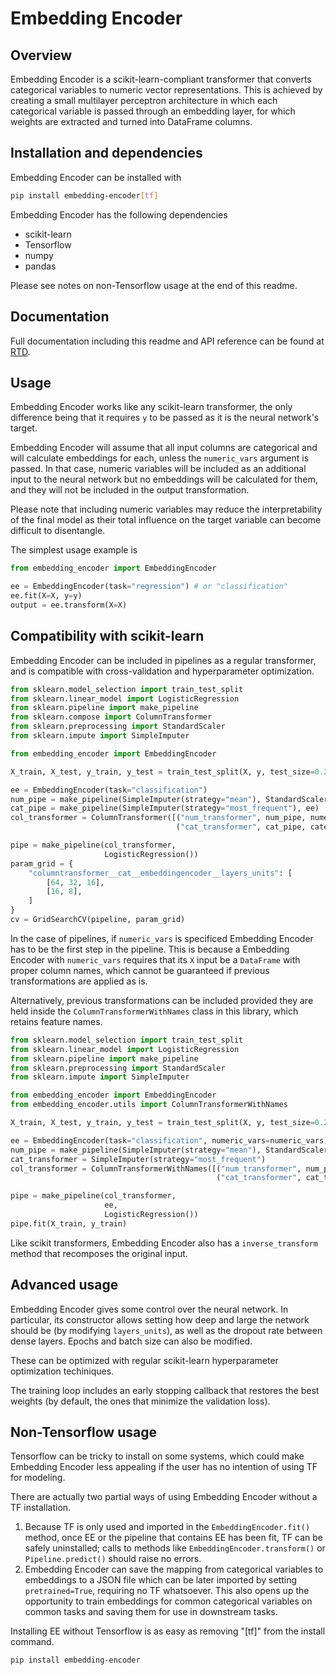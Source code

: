 # Embedding Encoder

## Overview

Embedding Encoder is a scikit-learn-compliant transformer that converts categorical variables to numeric vector representations. This is achieved by creating a small multilayer perceptron architecture in which each categorical variable is passed through an embedding layer, for which weights are extracted and turned into DataFrame columns.

## Installation and dependencies

Embedding Encoder can be installed with

```bash
pip install embedding-encoder[tf]
```

Embedding Encoder has the following dependencies
* scikit-learn
* Tensorflow
* numpy
* pandas

Please see notes on non-Tensorflow usage at the end of this readme.

## Documentation

Full documentation including this readme and API reference can be found at [RTD](https://embedding-encoder.readthedocs.io/en/latest).

## Usage

Embedding Encoder works like any scikit-learn transformer, the only difference being that it requires `y` to be passed as it is the neural network's target.

Embedding Encoder will assume that all input columns are categorical and will calculate embeddings for each, unless the `numeric_vars` argument is passed. In that case, numeric variables will be included as an additional input to the neural network but no embeddings will be calculated for them, and they will not be included in the output transformation.

Please note that including numeric variables may reduce the interpretability of the final model as their total influence on the target variable can become difficult to disentangle.

The simplest usage example is

```python
from embedding_encoder import EmbeddingEncoder

ee = EmbeddingEncoder(task="regression") # or "classification"
ee.fit(X=X, y=y)
output = ee.transform(X=X)
```

## Compatibility with scikit-learn

Embedding Encoder can be included in pipelines as a regular transformer, and is compatible with cross-validation and hyperparameter optimization.

```python
from sklearn.model_selection import train_test_split
from sklearn.linear_model import LogisticRegression
from sklearn.pipeline import make_pipeline
from sklearn.compose import ColumnTransformer
from sklearn.preprocessing import StandardScaler
from sklearn.impute import SimpleImputer

from embedding_encoder import EmbeddingEncoder

X_train, X_test, y_train, y_test = train_test_split(X, y, test_size=0.2)

ee = EmbeddingEncoder(task="classification")
num_pipe = make_pipeline(SimpleImputer(strategy="mean"), StandardScaler())
cat_pipe = make_pipeline(SimpleImputer(strategy="most_frequent"), ee)
col_transformer = ColumnTransformer([("num_transformer", num_pipe, numeric_vars),
                                     ("cat_transformer", cat_pipe, categorical_vars)])

pipe = make_pipeline(col_transformer,
                     LogisticRegression())
param_grid = {
    "columntransformer__cat__embeddingencoder__layers_units": [
        [64, 32, 16],
        [16, 8],
    ]
}
cv = GridSearchCV(pipeline, param_grid)
```

In the case of pipelines, if `numeric_vars` is specificed Embedding Encoder has to be the first step in the pipeline. This is because a Embedding Encoder with `numeric_vars` requires that its `X` input be a `DataFrame` with proper column names, which cannot be guaranteed if previous transformations are applied as is.

Alternatively, previous transformations can be included provided they are held inside the `ColumnTransformerWithNames` class in this library, which retains feature names.


```python
from sklearn.model_selection import train_test_split
from sklearn.linear_model import LogisticRegression
from sklearn.pipeline import make_pipeline
from sklearn.preprocessing import StandardScaler
from sklearn.impute import SimpleImputer

from embedding_encoder import EmbeddingEncoder
from embedding_encoder.utils import ColumnTransformerWithNames

X_train, X_test, y_train, y_test = train_test_split(X, y, test_size=0.2)

ee = EmbeddingEncoder(task="classification", numeric_vars=numeric_vars)
num_pipe = make_pipeline(SimpleImputer(strategy="mean"), StandardScaler())
cat_transformer = SimpleImputer(strategy="most_frequent")
col_transformer = ColumnTransformerWithNames([("num_transformer", num_pipe, numeric_vars),
                                              ("cat_transformer", cat_transformer, categorical_vars)])

pipe = make_pipeline(col_transformer,
                     ee,
                     LogisticRegression())
pipe.fit(X_train, y_train)
```

Like scikit transformers, Embedding Encoder also has a `inverse_transform` method that recomposes the original input.

## Advanced usage

Embedding Encoder gives some control over the neural network. In particular, its constructor allows setting how deep and large the network should be (by modifying `layers_units`), as well as the dropout rate between dense layers. Epochs and batch size can also be modified.

These can be optimized with regular scikit-learn hyperparameter optimization techiniques.

The training loop includes an early stopping callback that restores the best weights (by default, the ones that minimize the validation loss).

## Non-Tensorflow usage

Tensorflow can be tricky to install on some systems, which could make Embedding Encoder less appealing if the user has no intention of using TF for modeling.

There are actually two partial ways of using Embedding Encoder without a TF installation.

1. Because TF is only used and imported in the `EmbeddingEncoder.fit()` method, once EE or the pipeline that contains EE has been fit, TF can be safely uninstalled; calls to methods like `EmbeddingEncoder.transform()` or `Pipeline.predict()` should raise no errors.
2. Embedding Encoder can save the mapping from categorical variables to embeddings to a JSON file which can be later imported by setting `pretrained=True`, requiring no TF whatsoever. This also opens up the opportunity to train embeddings for common categorical variables on common tasks and saving them for use in downstream tasks.

Installing EE without Tensorflow is as easy as removing "[tf]" from the install command.

```bash
pip install embedding-encoder
```